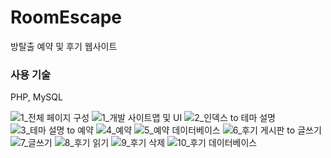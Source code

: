 # RoomEscape
방탈출 예약 및 후기 웹사이트

### 사용 기술
PHP, MySQL

![1_전체 페이지 구성](https://user-images.githubusercontent.com/45932570/113841960-364c6c00-97cd-11eb-8226-ae7f8b1331b7.png)
![1_개발 사이트맵 및 UI](https://user-images.githubusercontent.com/45932570/113841979-3b112000-97cd-11eb-992c-8e0bd838e3c7.png)
![2_인덱스 to 테마 설명](https://user-images.githubusercontent.com/45932570/113842015-42d0c480-97cd-11eb-9014-fec0e3285cb9.png)
![3_테마 설명 to 예약](https://user-images.githubusercontent.com/45932570/113842032-45331e80-97cd-11eb-8c8a-6fff27590391.png)
![4_예약](https://user-images.githubusercontent.com/45932570/113842044-47957880-97cd-11eb-8ceb-96fc3e0d8c63.png)
![5_예약 데이터베이스](https://user-images.githubusercontent.com/45932570/113842054-495f3c00-97cd-11eb-8619-c2f2a8daac7f.png)
![6_후기 게시판 to 글쓰기](https://user-images.githubusercontent.com/45932570/113842063-4b28ff80-97cd-11eb-93c8-4dba8d9f58e9.png)
![7_글쓰기](https://user-images.githubusercontent.com/45932570/113842071-4cf2c300-97cd-11eb-9f68-b39f31b7d6cc.png)
![8_후기 읽기](https://user-images.githubusercontent.com/45932570/113842089-50864a00-97cd-11eb-8545-e5536b62fbe0.png)
![9_후기 삭제](https://user-images.githubusercontent.com/45932570/113842110-52e8a400-97cd-11eb-8cae-06a38f3b794d.png)
![10_후기 데이터베이스](https://user-images.githubusercontent.com/45932570/113842117-54b26780-97cd-11eb-9e31-445a02f38e67.png)

